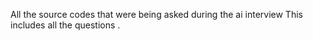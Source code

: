 All the source codes that were being asked during the ai interview 
This includes all the questions . 
